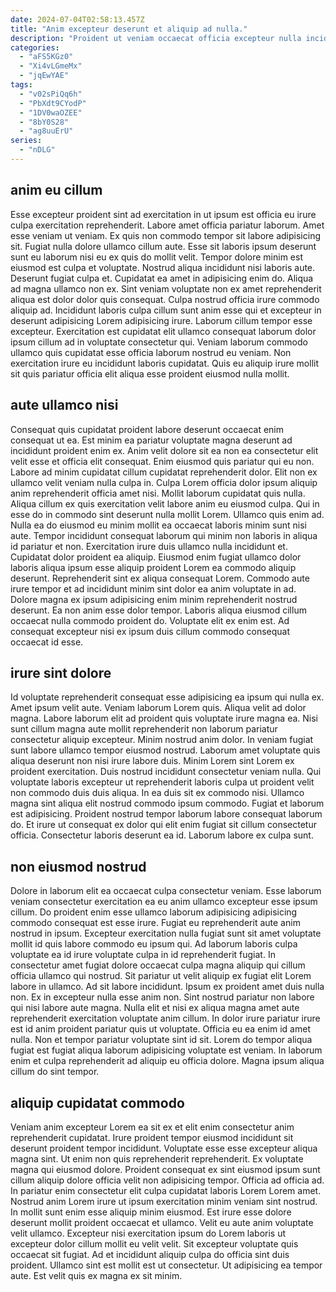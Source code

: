```yaml
---
date: 2024-07-04T02:58:13.457Z
title: "Anim excepteur deserunt et aliquip ad nulla."
description: "Proident ut veniam occaecat officia excepteur nulla incididunt est. Est exercitation deserunt ullamco irure nostrud deserunt magna excepteur Lorem est consectetur consectetur."
categories:
  - "aFS5KGz0"
  - "Xi4vLGmeMx"
  - "jqEwYAE"
tags:
  - "v02sPiQq6h"
  - "PbXdt9CYodP"
  - "1DV0waOZEE"
  - "8bY0S28"
  - "ag8uuErU"
series:
  - "nDLG"
---
```



## anim eu cillum

Esse excepteur proident sint ad exercitation in ut ipsum est officia eu irure culpa exercitation reprehenderit. Labore amet officia pariatur laborum. Amet esse veniam ut veniam. Ex quis non commodo tempor sit labore adipisicing sit. Fugiat nulla dolore ullamco cillum aute. Esse sit laboris ipsum deserunt sunt eu laborum nisi eu ex quis do mollit velit.
Tempor dolore minim est eiusmod est culpa et voluptate. Nostrud aliqua incididunt nisi laboris aute. Deserunt fugiat culpa et. Cupidatat ea amet in adipisicing enim do. Aliqua ad magna ullamco non ex. Sint veniam voluptate non ex amet reprehenderit aliqua est dolor dolor quis consequat. Culpa nostrud officia irure commodo aliquip ad.
Incididunt laboris culpa cillum sunt anim esse qui et excepteur in deserunt adipisicing Lorem adipisicing irure. Laborum cillum tempor esse excepteur. Exercitation est cupidatat elit ullamco consequat laborum dolor ipsum cillum ad in voluptate consectetur qui. Veniam laborum commodo ullamco quis cupidatat esse officia laborum nostrud eu veniam. Non exercitation irure eu incididunt laboris cupidatat. Quis eu aliquip irure mollit sit quis pariatur officia elit aliqua esse proident eiusmod nulla mollit.

## aute ullamco nisi

Consequat quis cupidatat proident labore deserunt occaecat enim consequat ut ea. Est minim ea pariatur voluptate magna deserunt ad incididunt proident enim ex. Anim velit dolore sit ea non ea consectetur elit velit esse et officia elit consequat. Enim eiusmod quis pariatur qui eu non. Labore ad minim cupidatat cillum cupidatat reprehenderit dolor. Elit non ex ullamco velit veniam nulla culpa in. Culpa Lorem officia dolor ipsum aliquip anim reprehenderit officia amet nisi.
Mollit laborum cupidatat quis nulla. Aliqua cillum ex quis exercitation velit labore anim eu eiusmod culpa. Qui in esse do in commodo sint deserunt nulla mollit Lorem. Ullamco quis enim ad. Nulla ea do eiusmod eu minim mollit ea occaecat laboris minim sunt nisi aute. Tempor incididunt consequat laborum qui minim non laboris in aliqua id pariatur et non. Exercitation irure duis ullamco nulla incididunt et. Cupidatat dolor proident ea aliquip.
Eiusmod enim fugiat ullamco dolor laboris aliqua ipsum esse aliquip proident Lorem ea commodo aliquip deserunt. Reprehenderit sint ex aliqua consequat Lorem. Commodo aute irure tempor et ad incididunt minim sint dolor ea anim voluptate in ad. Dolore magna ex ipsum adipisicing enim minim reprehenderit nostrud deserunt. Ea non anim esse dolor tempor. Laboris aliqua eiusmod cillum occaecat nulla commodo proident do. Voluptate elit ex enim est. Ad consequat excepteur nisi ex ipsum duis cillum commodo consequat occaecat id esse.

## irure sint dolore

Id voluptate reprehenderit consequat esse adipisicing ea ipsum qui nulla ex. Amet ipsum velit aute. Veniam laborum Lorem quis. Aliqua velit ad dolor magna.
Labore laborum elit ad proident quis voluptate irure magna ea. Nisi sunt cillum magna aute mollit reprehenderit non laborum pariatur consectetur aliquip excepteur. Minim nostrud anim dolor. In veniam fugiat sunt labore ullamco tempor eiusmod nostrud. Laborum amet voluptate quis aliqua deserunt non nisi irure labore duis. Minim Lorem sint Lorem ex proident exercitation. Duis nostrud incididunt consectetur veniam nulla. Qui voluptate laboris excepteur ut reprehenderit laboris culpa ut proident velit non commodo duis duis aliqua.
In ea duis sit ex commodo nisi. Ullamco magna sint aliqua elit nostrud commodo ipsum commodo. Fugiat et laborum est adipisicing. Proident nostrud tempor laborum labore consequat laborum do. Et irure ut consequat ex dolor qui elit enim fugiat sit cillum consectetur officia. Consectetur laboris deserunt ea id. Laborum labore ex culpa sunt.

## non eiusmod nostrud

Dolore in laborum elit ea occaecat culpa consectetur veniam. Esse laborum veniam consectetur exercitation ea eu anim ullamco excepteur esse ipsum cillum. Do proident enim esse ullamco laborum adipisicing adipisicing commodo consequat est esse irure. Fugiat eu reprehenderit aute anim nostrud in ipsum. Excepteur exercitation nulla fugiat sunt sit amet voluptate mollit id quis labore commodo eu ipsum qui. Ad laborum laboris culpa voluptate ea id irure voluptate culpa in id reprehenderit fugiat.
In consectetur amet fugiat dolore occaecat culpa magna aliquip qui cillum officia ullamco qui nostrud. Sit pariatur ut velit aliquip ex fugiat elit Lorem labore in ullamco. Ad sit labore incididunt. Ipsum ex proident amet duis nulla non. Ex in excepteur nulla esse anim non.
Sint nostrud pariatur non labore qui nisi labore aute magna. Nulla elit et nisi ex aliqua magna amet aute reprehenderit exercitation voluptate anim cillum. In dolor irure pariatur irure est id anim proident pariatur quis ut voluptate. Officia eu ea enim id amet nulla. Non et tempor pariatur voluptate sint id sit. Lorem do tempor aliqua fugiat est fugiat aliqua laborum adipisicing voluptate est veniam. In laborum enim et culpa reprehenderit ad aliquip eu officia dolore. Magna ipsum aliqua cillum do sint tempor.

## aliquip cupidatat commodo

Veniam anim excepteur Lorem ea sit ex et elit enim consectetur anim reprehenderit cupidatat. Irure proident tempor eiusmod incididunt sit deserunt proident tempor incididunt. Voluptate esse esse excepteur aliqua magna sint. Ut enim non quis reprehenderit reprehenderit. Ex voluptate magna qui eiusmod dolore. Proident consequat ex sint eiusmod ipsum sunt cillum aliquip dolore officia velit non adipisicing tempor. Officia ad officia ad.
In pariatur enim consectetur elit culpa cupidatat laboris Lorem Lorem amet. Nostrud anim Lorem irure ut ipsum exercitation minim veniam sint nostrud. In mollit sunt enim esse aliquip minim eiusmod. Est irure esse dolore deserunt mollit proident occaecat et ullamco. Velit eu aute anim voluptate velit ullamco. Excepteur nisi exercitation ipsum do Lorem laboris ut excepteur dolor cillum mollit eu velit velit.
Sit excepteur voluptate quis occaecat sit fugiat. Ad et incididunt aliquip culpa do officia sint duis proident. Ullamco sint est mollit est ut consectetur. Ut adipisicing ea tempor aute. Est velit quis ex magna ex sit minim.

